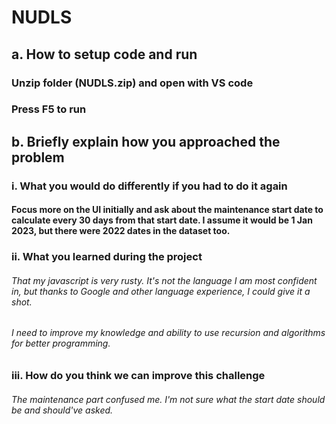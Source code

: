 # NUDLS

## a. How to setup code and run
### Unzip folder (NUDLS.zip) and open with VS code
### Press F5 to run

## b. Briefly explain how you approached the problem
### i. What you would do differently if you had to do it again
#### Focus more on the UI initially and ask about the maintenance start date to calculate every 30 days from that start date. I assume it would be 1 Jan 2023, but there were 2022 dates in the dataset too.

### ii. What you learned during the project
###### That my javascript is very rusty. It's not the language I am most confident in, but thanks to Google and other language experience, I could give it a shot. 
###### I need to improve my knowledge and ability to use recursion and algorithms for better programming. 

### iii. How do you think we can improve this challenge
###### The maintenance part confused me. I'm not sure what the start date should be and should've asked. 
